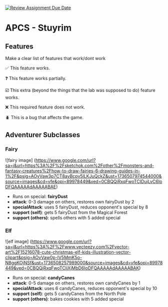 [![Review Assignment Due Date](https://classroom.github.com/assets/deadline-readme-button-22041afd0340ce965d47ae6ef1cefeee28c7c493a6346c4f15d667ab976d596c.svg)](https://classroom.github.com/a/KprAwj1n)
# APCS - Stuyrim

## Features

Make a clear list of features that work/dont work

:white_check_mark: This feature works.

:question: This feature works partially.

:ballot_box_with_check: This extra (beyond the things that the lab was supposed to do) feature works.

:x: This required feature does not work.

:beetle: This is a bug that affects the game.


## Adventurer Subclasses

### Fairy
![fairy image] (https://www.google.com/url?sa=i&url=https%3A%2F%2Fsketchok.com%2Fother%2Fmonsters-and-fantasy-creatures%2Fhow-to-draw-fairies-6-drawing-guides-in-1%2F&psig=AOvVaw3p7CT8avBcpv5lLKJuQckZ&ust=1736507974544000&source=images&cd=vfe&opi=89978449&ved=0CBQQjRxqFwoTCIDujLvC6IoDFQAAAAAdAAAAABAE)
- Runs on special: **fairyDust**
- **attack**: 0-3 damage on others, restores own fairyDust by 2
- **specialAttack**: uses 5 fairyDust, reduces opponent's special by 8
- **support (self)**: gets 5 fairyDust from the Magical Forest
- **support (others)**: spells others with 5 added special

### Elf
![elf image] (https://www.google.com/url?sa=i&url=https%3A%2F%2Fwww.vecteezy.com%2Fvector-art%2F15216078-cute-christmas-elf-kids-illustration-vector-clipart&psig=AOvVaw0p-lV5MmK5o-N8ggKOjNSf&ust=1736508257989000&source=images&cd=vfe&opi=89978449&ved=0CBQQjRxqFwoTCIiXjMbD6IoDFQAAAAAdAAAAABAK)
- Runs on special: **candyCanes**
- **attack**: 0-5 damage on others, restores own candyCanes by 1
- **specialAttack**: uses 6 candyCanes, reduces opponent's special by 10
- **support (self)**: gets 5 candyCanes from the North Pole
- **support (others)**: bakes cookies with 5 added special


